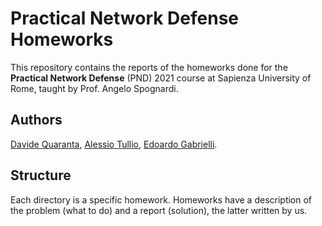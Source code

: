 # Practical Network Defense Homeworks

This repository contains the reports of the homeworks done for the **Practical Network Defense** (PND) 2021 course at Sapienza University of Rome, taught by Prof. Angelo Spognardi.

## Authors

[Davide Quaranta](https://github.com/davquar), [Alessio Tullio](https://github.com/alessiotullio97), [Edoardo Gabrielli](https://github.com/edogab33).

## Structure

Each directory is a specific homework. Homeworks have a description of the problem (what to do) and a report (solution), the latter written by us.
